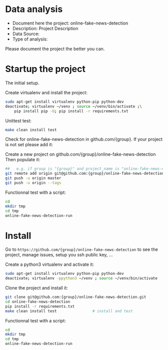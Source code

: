 # Data analysis
- Document here the project: online-fake-news-detection
- Description: Project Description
- Data Source:
- Type of analysis:

Please document the project the better you can.

# Startup the project

The initial setup.

Create virtualenv and install the project:
```bash
sudo apt-get install virtualenv python-pip python-dev
deactivate; virtualenv ~/venv ; source ~/venv/bin/activate ;\
    pip install pip -U; pip install -r requirements.txt
```

Unittest test:
```bash
make clean install test
```

Check for online-fake-news-detection in github.com/{group}. If your project is not set please add it:

Create a new project on github.com/{group}/online-fake-news-detection
Then populate it:

```bash
##   e.g. if group is "{group}" and project_name is "online-fake-news-detection"
git remote add origin git@github.com:{group}/online-fake-news-detection.git
git push -u origin master
git push -u origin --tags
```

Functionnal test with a script:

```bash
cd
mkdir tmp
cd tmp
online-fake-news-detection-run
```

# Install

Go to `https://github.com/{group}/online-fake-news-detection` to see the project, manage issues,
setup you ssh public key, ...

Create a python3 virtualenv and activate it:

```bash
sudo apt-get install virtualenv python-pip python-dev
deactivate; virtualenv -ppython3 ~/venv ; source ~/venv/bin/activate
```

Clone the project and install it:

```bash
git clone git@github.com:{group}/online-fake-news-detection.git
cd online-fake-news-detection
pip install -r requirements.txt
make clean install test                # install and test
```
Functionnal test with a script:

```bash
cd
mkdir tmp
cd tmp
online-fake-news-detection-run
```
